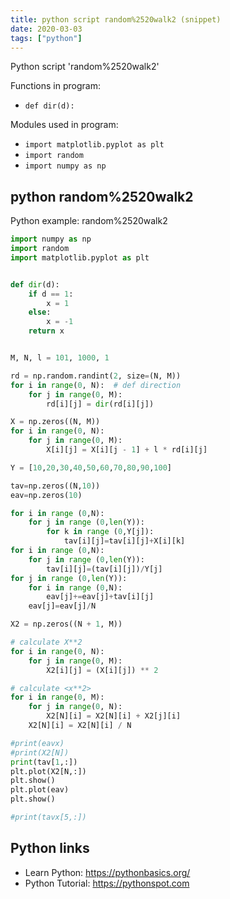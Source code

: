 ```yaml
---
title: python script random%2520walk2 (snippet)
date: 2020-03-03
tags: ["python"]
---
```

Python script 'random%2520walk2'

Functions in program: 
* `def dir(d):`

Modules used in program: 
* `import matplotlib.pyplot as plt`
* `import random`
* `import numpy as np`

## python random%2520walk2

Python example: random%2520walk2

```python
import numpy as np
import random
import matplotlib.pyplot as plt


def dir(d):
    if d == 1:
        x = 1
    else:
        x = -1
    return x


M, N, l = 101, 1000, 1

rd = np.random.randint(2, size=(N, M))
for i in range(0, N):  # def direction
    for j in range(0, M):
        rd[i][j] = dir(rd[i][j])

X = np.zeros((N, M))
for i in range(0, N):
    for j in range(0, M):
        X[i][j] = X[i][j - 1] + l * rd[i][j]

Y = [10,20,30,40,50,60,70,80,90,100]

tav=np.zeros((N,10))
eav=np.zeros(10)

for i in range (0,N):
    for j in range (0,len(Y)):
        for k in range (0,Y[j]):
            tav[i][j]=tav[i][j]+X[i][k]
for i in range (0,N):
    for j in range (0,len(Y)):
        tav[i][j]=(tav[i][j])/Y[j]
for j in range (0,len(Y)):
    for i in range (0,N):
        eav[j]+=eav[j]+tav[i][j]
    eav[j]=eav[j]/N

X2 = np.zeros((N + 1, M))

# calculate X**2
for i in range(0, N):
    for j in range(0, M):
        X2[i][j] = (X[i][j]) ** 2

# calculate <x**2>
for i in range(0, M):
    for j in range(0, N):
        X2[N][i] = X2[N][i] + X2[j][i]
    X2[N][i] = X2[N][i] / N

#print(eavx)
#print(X2[N])
print(tav[1,:])
plt.plot(X2[N,:])
plt.show()
plt.plot(eav)
plt.show()

#print(tavx[5,:])


```

## Python links

- Learn Python: https://pythonbasics.org/
- Python Tutorial: https://pythonspot.com
